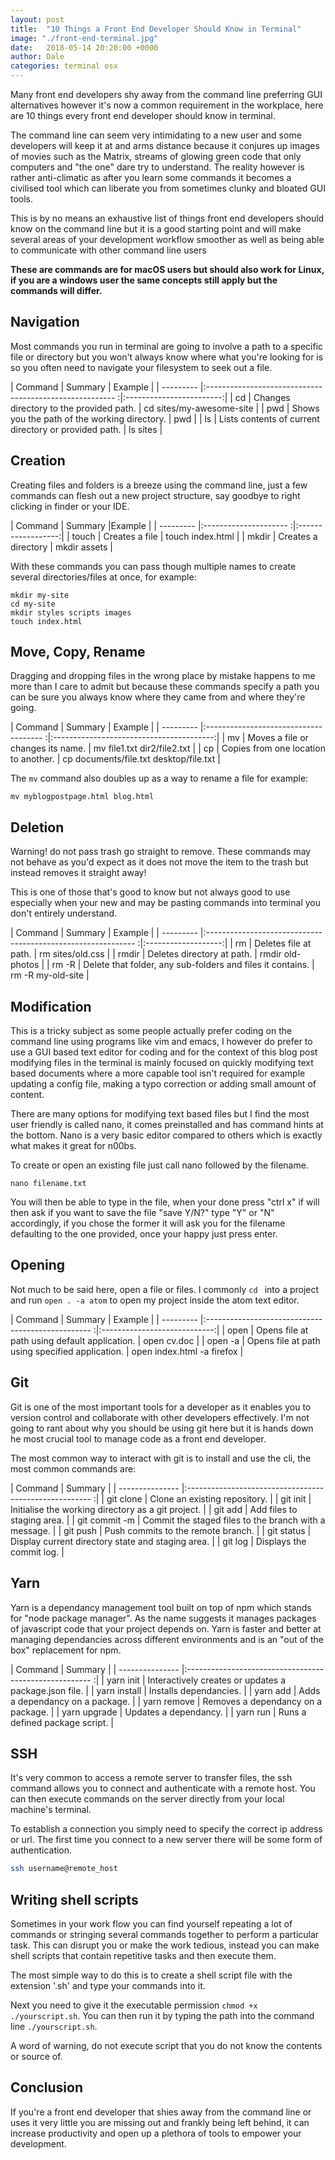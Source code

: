 ```yaml
---
layout: post
title:  "10 Things a Front End Developer Should Know in Terminal"
image: "./front-end-terminal.jpg"
date:   2018-05-14 20:20:00 +0000
author: Dale
categories: terminal osx
---
```


Many front end developers shy away from the command line preferring GUI alternatives however it's now a common requirement in the workplace, here are 10 things every front end developer should know in terminal.

The command line can seem very intimidating to a new user and some developers will keep it at and arms distance because it conjures up images of movies such as the Matrix, streams of glowing green code that only computers and "the one" dare try to understand. The reality however is rather anti-climatic as after you learn some commands it becomes a civilised tool which can liberate you from sometimes clunky and bloated GUI tools.

This is by no means an exhaustive list of things front end developers should know on the command line but it is a good starting point and will make several areas of your development workflow smoother as well as being able to communicate with other command line users

**These are commands are for macOS users but should also work for Linux, if you are a windows user the same concepts still apply but the commands will differ.**

## Navigation

Most commands you run in terminal are going to involve a path to a specific file or directory but you won't always know where what you're looking for is so you often need to navigate your filesystem to seek out a file.

| Command   | Summary                                                  | Example                  |
| --------- |:------------------------------------------------------- :|:------------------------:|
| cd        | Changes directory to the provided path.                  | cd sites/my-awesome-site |
| pwd       | Shows you the path of the working directory.             | pwd                      |
| ls        | Lists contents of current directory or provided path.    | ls sites                 |

## Creation

Creating files and folders is a breeze using the command line, just a few commands can flesh out a new project structure, say goodbye to right clicking in finder or your IDE.

| Command   | Summary                |Example             |
| --------- |:--------------------- :|:------------------:|
| touch     | Creates a file         | touch index.html   |
| mkdir     | Creates a directory    | mkdir assets       |


With these commands you can pass though multiple names to create several directories/files at once,
for example:

```
mkdir my-site
cd my-site
mkdir styles scripts images
touch index.html
```

## Move, Copy, Rename

Dragging and dropping files in the wrong place by mistake happens to me more than I care to admit but because these commands specify a path you can be sure you always know where they came from and where they're going.

| Command   | Summary                                | Example                                  |
| --------- |:------------------------------------- :|:----------------------------------------:|
| mv        | Moves a file or changes its name.      | mv file1.txt dir2/file2.txt              |
| cp        | Copies from one location to another.   | cp documents/file.txt desktop/file.txt   |

The `mv` command also doubles up as a way to rename a file for example:

```
mv myblogpostpage.html blog.html
```

## Deletion

Warning! do not pass trash go straight to remove.
These commands may not behave as you'd expect as it does not move the item to the trash but instead removes it straight away!

This is one of those that's good to know but not always good to use especially when your new and may be pasting commands into terminal you don't entirely understand.

| Command   | Summary                                                       | Example             |
| --------- |:------------------------------------------------------------ :|:-------------------:|
| rm        | Deletes file at path.                                         | rm sites/old.css    |
| rmdir     | Deletes directory at path.                                    | rmdir old-photos    |
| rm -R     | Delete that folder, any sub-folders and files it contains.    | rm -R my-old-site   |

## Modification

This is a tricky subject as some people actually prefer coding on the command line using programs like vim and emacs, I however do prefer to use a GUI based text editor for coding and for the context of this blog post modifying files in the terminal is mainly focused on quickly modifying text based documents where a more capable tool isn't required for example updating a config file, making a typo correction or adding small amount of content.

There are many options for modifying text based files but I find the most user friendly is called nano, it comes preinstalled and has command hints at the bottom. Nano is a very basic editor compared to others which is exactly what makes it great for n00bs.

To create or open an existing file just call nano followed by the filename.

```
nano filename.txt
```

You will then be able to type in the file, when your done press "ctrl x" if will then ask if you want to save the file "save Y/N?" type "Y" or "N" accordingly, if you chose the former it will ask you for the filename defaulting to the one provided, once your happy just press enter.

<adsense></adsense>

## Opening

Not much to be said here, open a file or files.
I commonly `cd ` into a project and run `open . -a atom` to open my project inside the atom text editor.

| Command   | Summary                                            | Example                      |
| --------- |:------------------------------------------------- :|:----------------------------:|
| open      | Opens file at path using default application.      | open cv.doc                  |
| open -a   | Opens file at path using specified application.    | open index.html -a firefox   |

## Git

Git is one of the most important tools for a developer as it enables you to version control and collaborate with other developers effectively. I'm not going to rant about why you should be using git here but it is hands down he most crucial tool to manage code as a front end developer.

The most common way to interact with git is to install and use the cli, the most common commands are:

| Command         | Summary                                                 |
| --------------- |:------------------------------------------------------ :|
| git clone       | Clone an existing repository.                           |
| git init        | Initialise the working directory as a git project.      |
| git add         | Add files to staging area.                              |
| git commit -m   | Commit the staged files to the branch with a message.   |
| git push        | Push commits to the remote branch.                      |
| git status      | Display current directory state and staging area.       |
| git log         | Displays the commit log.                                |

## Yarn

Yarn is a dependancy management tool built on top of npm which stands for "node package manager". As the name suggests it manages packages of javascript code that your project depends on.
Yarn is faster and better at managing dependancies across different environments and is an "out of the box" replacement for npm.

| Command         | Summary                                                 |
| --------------- |:------------------------------------------------------ :|
| yarn init       | Interactively creates or updates a package.json file.   |
| yarn install    | Installs dependancies.                                  |
| yarn add        | Adds a dependancy on a package.                         |
| yarn remove     | Removes a dependancy on a package.                      |
| yarn upgrade    | Updates a dependancy.                                   |
| yarn run        | Runs a defined package script.                          |


## SSH

It's very common to access a remote server to transfer files, the ssh command allows you to connect and authenticate with a remote host. You can then execute commands on the server directly from your local machine's terminal.

To establish a connection you simply need to specify the correct ip address or url. The first time you connect to a new server there will be some form of authentication.

```bash
ssh username@remote_host
```

## Writing shell scripts

Sometimes in your work flow you can find yourself repeating a lot of commands or stringing several commands together to perform a particular task.
This can disrupt you or make the work tedious, instead you can make shell scripts that contain repetitive tasks and then execute them.

The most simple way to do this is to create a shell script file with the extension '.sh' and type your commands into it.

Next you need to give it the executable permission `chmod +x ./yourscript.sh`.
You can then run it by typing the path into the command line `./yourscript.sh`.

A word of warning, do not execute script that you do not know the contents or source of.

## Conclusion

If you're a front end developer that shies away from the command line or uses it very little you are missing out and frankly being left behind, it can increase productivity and open up a plethora of tools to empower your development.
